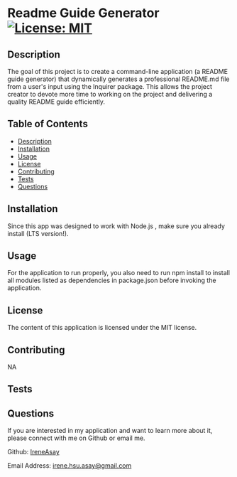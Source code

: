 
# Readme Guide Generator [![License: MIT](https://img.shields.io/badge/License-MIT-yellow.svg)](https://opensource.org/licenses/MIT)


## Description 

The goal of this project is to create a command-line application (a README guide generator) that dynamically generates a professional README.md file from a user's input using the Inquirer package. This allows the project creator to devote more time to working on the project and delivering a quality README guide efficiently.


## Table of Contents
- [Description](#description)
- [Installation](#installation)
- [Usage](#usage)
- [License](#license)
- [Contributing](#contributing)
- [Tests](#tests)
- [Questions](#questions)


## Installation

Since this app was designed to work with Node.js , make sure you already install (LTS version!). 


## Usage

For the application to run properly, you also need to run npm install to install all modules listed as dependencies in package.json before invoking the application.


## License

The content of this application is licensed under the MIT license.


## Contributing

NA


## Tests




## Questions

If you are interested in my application and want to learn more about it, please connect with me on Github or email me. 

Github: <a href="https://github.com/IreneAsay" target="_blank">IreneAsay</a> 

Email Address: irene.hsu.asay@gmail.com

    